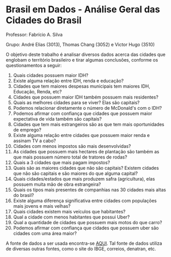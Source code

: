 # Brasil em Dados - Análise Geral das Cidades do Brasil
Professor: Fabrício A. Silva

Grupo: André Elias (3013), Thomas Chang (3052) e Victor Hugo (3510)



O objetivo deste trabalho é analisar diversos dados acerca das cidades que englobam o território brasileiro e tirar algumas conclusões, conforme os questionamentos a seguir:



1. Quais cidades possuem maior IDH?
2. Existe alguma relação entre IDH, renda e educação?
3. Cidades que tem maiores despesas municipais tem maiores IDH, Educação, Renda, etc?
4. Cidades que possuem maior IDH também  possuem mais residentes?
5. Quais as melhores cidades para se viver? Elas são capitais?
6. Podemos relacionar diretamente o número de McDonald's com o IDH?
7. Podemos afirmar com confiança que cidades que possuem maior expectativa de vida também são capitais?
8. Cidades que tem mais estrangeiros são as que tem mais oportunidades de emprego?
9. Existe alguma relação entre cidades que possuem maior renda e assinam TV a cabo?
10. Cidades com menos impostos são mais desenvolvidas?
11. As cidades que possuem mais hectares de plantação são também as que mais possuem número total de tratores de rodas?
12. Quais a 3 cidades que mais pagam impostos?
13. Quais são as maiores cidades que não são capitais? Existem cidades que não são capitais e são maiores do que alguma capital?
14. Quais cidades/estados que mais produzem safra (agricultura), elas possuem muita mão de obra estrangeira?
15. Quais os tipos mais presentes de companhias nas 30 cidades mais altas do brasil?
16. Existe alguma diferença significativa entre cidades com populações mais jovens e mais velhas?
17. Quais cidades existem mais veículos que habitantes?
18. Qual a cidade com menos habitantes que possui Uber?
19. Qual a quantidade de cidades que possuem mais motos do que carro?
20. Podemos afirmar com confiança que cidades que possuem uber são cidades com uma área maior?



A fonte de dados a ser usada encontra-se [AQUI](https://www.kaggle.com/crisparada/brazilian-cities). Tal fonte de dados utiliza de diversas outras fontes, como o site do IBGE, correios, denatran, etc.
